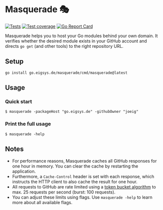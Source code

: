 # Masquerade 🎭

[![Tests](https://github.com/joeig/masquerade/workflows/Tests/badge.svg)](https://github.com/joeig/masquerade/actions)
[![Test coverage](https://img.shields.io/badge/coverage-77%25-success)](https://github.com/joeig/masquerade/tree/master/.github/testcoverage.yml)
[![Go Report Card](https://goreportcard.com/badge/go.eigsys.de/masquerade)](https://goreportcard.com/report/go.eigsys.de/masquerade)

Masquerade helps you to host your Go modules behind your own domain.
It verifies whether the desired module exists in your GitHub account and directs `go get` (and other tools) to the right repository URL.

## Setup

    go install go.eigsys.de/masquerade/cmd/masquerade@latest

## Usage

### Quick start

    $ masquerade -packageHost "go.eigsys.de" -githubOwner "joeig"

### Print the full usage

    $ masquerade -help

## Notes

* For performance reasons, Masquerade caches all GitHub responses for one hour in memory.
  You can clear the cache by restarting the application.
* Furthermore, a `Cache-Control` header is set with each response, which instructs the HTTP client to also cache the result for one hour.
* All requests to GitHub are rate limited using a [token bucket algorithm](https://en.wikipedia.org/wiki/Token_bucket) to max. 25 requests per second (burst: 100 requests).
* You can adjust these limits using flags.
  Use `masquerade -help` to learn more about all available flags.
